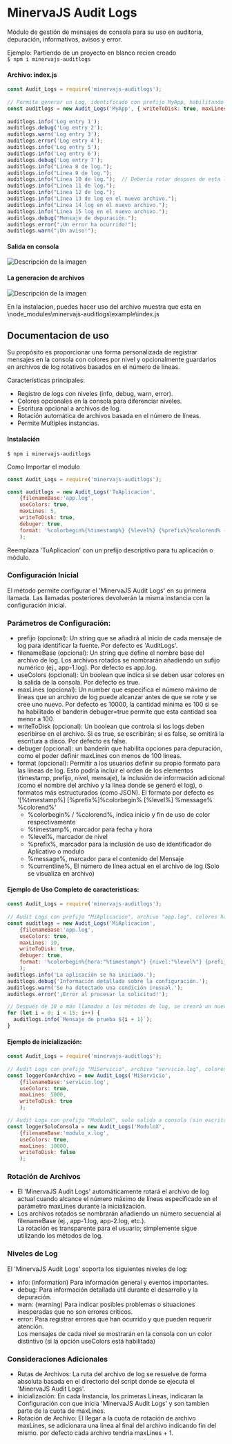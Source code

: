 # MinervaJS Audit Logs
Módulo de gestión de mensajes de consola para su uso en auditoria, depuración, informativos, avisos y error.  
  
Ejemplo: Partiendo de un proyecto en blanco recien creado  
`$ npm i minervajs-auditlogs`  
  
#### Archivo: index.js  
```javascript  
const Audit_Logs = require('minervajs-auditlogs');  
  
// Permite generar un Log, identificado con prefijo MyApp, habilitando salida en paralelo a disco, donde el archivo tendra un maximo de 10 lineas antes de generar otro.
const auditlogs = new Audit_Logs('MyApp', { writeToDisk: true, maxLines: 10, debuger: true });  
  
auditlogs.info('Log entry 1');  
auditlogs.debug('Log entry 2');  
auditlogs.warn('Log entry 3');  
auditlogs.error('Log entry 4');  
auditlogs.info('Log entry 5');
auditlogs.info('Log entry 6');  
auditlogs.debug('Log entry 7');  
auditlogs.info("Línea 8 de log.");  
auditlogs.info("Línea 9 de log.");  
auditlogs.info("Línea 10 de log.");  // Debería rotar despues de esta linea
auditlogs.info("Línea 11 de log.");  
auditlogs.info("Línea 12 de log.");  
auditlogs.info("Línea 13 de log en el nuevo archivo.");  
auditlogs.info("Línea 14 log en el nuevo archivo.");  
auditlogs.info("Línea 15 log en el nuevo archivo.");  
auditlogs.debug("Mensaje de depuración.");  
auditlogs.error("¡Un error ha ocurrido!");  
auditlogs.warn("¡Un aviso!");  
```  
  
#### Salida en consola
![Descripción de la imagen](/images/CapturaAuditLogs.PNG)

#### La generacion de archivos
![Descripción de la imagen](/images/CapturaAuditLogsfiles.PNG)

En la instalacion, puedes hacer uso del archivo muestra que esta en \node_modules\minervajs-auditlogs\example\index.js  


## Documentacion de uso
Su propósito es proporcionar una forma personalizada de registrar mensajes en la consola con colores por nivel y opcionalmente guardarlos en archivos de log rotativos basados en el número de líneas.  
  
Características principales:
* Registro de logs con niveles (info, debug, warn, error).
* Colores opcionales en la consola para diferenciar niveles.
* Escritura opcional a archivos de log.
* Rotación automática de archivos basada en el número de líneas.
* Permite Multiples instancias.


#### Instalación
`$ npm i minervajs-auditlogs`  

Como Importar el modulo  
```javascript
const Audit_Logs = require('minervajs-auditlogs');  

const auditlogs = new Audit_Logs('TuAplicacion',  
	{filenameBase:'app.log',  
	useColors: true,  
	maxLines: 5,  
	writeToDisk: true,  
	debuger: true,  
	format: '%colorbegin%{%timestamp%} {%level%} {%prefix%}%colorend% - %message%' }  
	);  
```  
Reemplaza 'TuAplicacion' con un prefijo descriptivo para tu aplicación o módulo.  

### Configuración Inicial  

El método permite configurar el 'MinervaJS Audit Logs' en su primera llamada. Las llamadas posteriores devolverán la misma instancia con la configuración inicial.  

### Parámetros de Configuración:  
* prefijo (opcional): Un string que se añadirá al inicio de cada mensaje de log para identificar la fuente. Por defecto es 'AuditLogs'.  
* filenameBase (opcional): Un string que define el nombre base del archivo de log. Los archivos rotados se nombrarán añadiendo un sufijo numérico (ej., app-1.log). Por defecto es app.log.  
* useColors (opcional): Un boolean que indica si se deben usar colores en la salida de la consola. Por defecto es true.  
* maxLines (opcional): Un number que especifica el número máximo de líneas que un archivo de log puede alcanzar antes de que se rote y se cree uno nuevo. Por defecto es 10000, la cantidad minima es 100 si se ha habilitado el banderin debuger=true permite que esta cantidad sea menor a 100.
* writeToDisk (opcional): Un boolean que controla si los logs deben escribirse en el archivo. Si es true, se escribirán; si es false, se omitirá la escritura a disco. Por defecto es false.  
* debuger (opcional): un banderin que habilita opciones para depuración, como el poder definir maxLines con menos de 100 lineas.
* format (opcional): Permitir a los usuarios definir su propio formato para las líneas de log. Esto podría incluir el orden de los elementos (timestamp, prefijo, nivel, mensaje), la inclusión de información adicional (como el nombre del archivo y la línea donde se generó el log), o formatos más estructurados (como JSON). El formato por defecto es '[%timestamp%] [%prefix%]%colorbegin% [%level%] %message% %colorend%'  
    * %colorbegin% / %colorend%, indica inicio y fin de uso de color respectivamente  
	* %timestamp%, marcador para fecha y hora  
	* %level%, marcador de nivel  
	* %prefix%, marcador para la inclusión de uso de identificador de Aplicativo o modulo  
	* %message%, marcador para el contenido del Mensaje  
	* %currentline%, El número de línea actual en el archivo de log (Solo se visualiza en archivo)
  
  
#### Ejemplo de Uso Completo de caracteristicas:  
```javascript  
const Audit_Logs = require('minervajs-auditlogs');  
  
// Audit Logs con prefijo "MiAplicacion", archivo "app.log", colores habilitados, rotación cada 10 líneas, escritura a disco, con debuger para permitir definir menos de 100 lineas en el archivo y un formato personalizado tipo JSON.  
const auditlogs = new Audit_Logs('MiAplicacion',  
	{filenameBase:'app.log',  
	useColors: true,  
	maxLines: 10,  
	writeToDisk: true,  
	debuger: true,  
	format: '%colorbegin%{hora:"%timestamp%"} {nivel:"%level%"} {prefijo:"%prefix%"}%colorend% {msg:"%message%"}' }  
	);  
auditlogs.info('La aplicación se ha iniciado.');  
auditlogs.debug('Información detallada sobre la configuración.');  
auditlogs.warn('Se ha detectado una condición inusual.');  
auditlogs.error('¡Error al procesar la solicitud!');  

// Después de 10 o más llamadas a los métodos de log, se creará un nuevo archivo (app-1.log).  
for (let i = 0; i < 15; i++) {  
  auditlogs.info(`Mensaje de prueba ${i + 1}`);  
}  
```  
  
#### Ejemplo de inicialización:  
```javascript
const Audit_Logs = require('minervajs-auditlogs');  
  
// Audit Logs con prefijo "MiServicio", archivo "servicio.log", colores habilitados, rotación cada 5000 líneas y escritura a disco.  
const loggerConArchivo = new Audit_Logs('MiServicio',  
	{filenameBase:'servicio.log',  
	useColors: true,  
	maxLines: 5000,  
	writeToDisk: true
	);  

// Audit Logs con prefijo "ModuloX", solo salida a consola (sin escritura a disco).  
const loggerSoloConsola = new Audit_Logs('ModuloX',  
	{filenameBase:'modulo_x.log',  
	useColors: true,  
	maxLines: 10000,  
	writeToDisk: false  
	);  

```  

### Rotación de Archivos  

* El 'MinervaJS Audit Logs' automáticamente rotará el archivo de log actual cuando alcance el número máximo de líneas especificado en el parámetro maxLines durante la inicialización.  
* Los archivos rotados se nombrarán añadiendo un número secuencial al filenameBase (ej., app-1.log, app-2.log, etc.).  
La rotación es transparente para el usuario; simplemente sigue utilizando los métodos de log.  

### Niveles de Log  

El 'MinervaJS Audit Logs' soporta los siguientes niveles de log:  
* info: (information) Para información general y eventos importantes.  
* debug: Para información detallada útil durante el desarrollo y la depuración.  
* warn: (warning) Para indicar posibles problemas o situaciones inesperadas que no son errores críticos.  
* error: Para registrar errores que han ocurrido y que pueden requerir atención.  
Los mensajes de cada nivel se mostrarán en la consola con un color distintivo (si la opción useColors está habilitada)  

### Consideraciones Adicionales  

* Rutas de Archivos: La ruta del archivo de log se resuelve de forma absoluta basada en el directorio del script donde se ejecuta el 'MinervaJS Audit Logs'.  
* inicialización: En cada Instancia, los primeras Lineas, indicaran la Configuración con que inicia 'MinervaJS Audit Logs' y son tambien parte de la cuota de maxLines.
* Rotación de Archivo: El llegar a la cuota de rotación de archivo maxLines, se adicionara una linea al final del archivo indicando fin del mismo. por defecto cada archivo tendria maxLines + 1.

